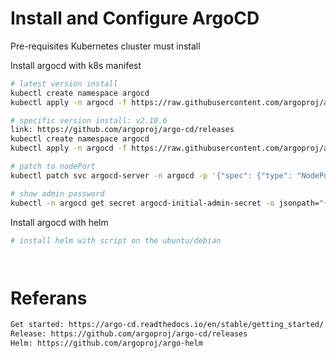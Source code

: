 # Install and Configure ArgoCD

Pre-requisites
Kubernetes clıuster must install


Install argocd with k8s manifest
``` bash
# latest version install
kubectl create namespace argocd
kubectl apply -n argocd -f https://raw.githubusercontent.com/argoproj/argo-cd/stable/manifests/install.yaml

# specific version install: v2.10.6
link: https://github.com/argoproj/argo-cd/releases
kubectl create namespace argocd
kubectl apply -n argocd -f https://raw.githubusercontent.com/argoproj/argo-cd/v2.10.6/manifests/install.yaml

# patch to nodePort
kubectl patch svc argocd-server -n argocd -p '{"spec": {"type": "NodePort"}}'

# show admin password
kubectl -n argocd get secret argocd-initial-admin-secret -o jsonpath="{.data.password}" | base64  -d 

```



Install argocd with helm
``` bash
# install helm with script on the ubuntu/debian




```

# Referans
``` bash
Get started: https://argo-cd.readthedocs.io/en/stable/getting_started/
Release: https://github.com/argoproj/argo-cd/releases
Helm: https://github.com/argoproj/argo-helm



```